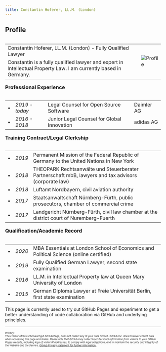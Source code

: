 ```yaml
---
title: Constantin Hoferer, LL.M. (London)
---
```


## Profile

<table align="left">
  <tr>
    <td>Constantin Hoferer, LL.M. (London) - Fully Qualified Lawyer</td><td rowspan="2"><img src="assets/profile.jpg" alt="Profile" /></td>
  </tr>
  <tr>
    <td>Constantin is a fully qualified lawyer and expert in Intellectual Property Law. I am currently based in Germany.</td>
  </tr>
</table>
<br /> <br /><br />

### Professional Experience


<table align="left">
  <tr>
    <td>&#8226;</td><td><i>2019 - today</i></td><td>Legal Counsel for Open Source Software</td><td>Daimler AG</td>
  </tr>
  <tr>
    <td>&#8226;</td><td><i>2016 - 2018</i></td><td>Junior Legal Counsel for Global Innovation</td><td>adidas AG</td>
  </tr>
</table>
<br /> <br /><br />

### Training Contract/Legal Clerkship


<table align="left">
  <tr>
    <td>&#8226;</td><td><i>2019</i></td><td>Permanent Mission of the Federal Republic of Germany to the United Nations in New York</td>
  </tr>
  <tr>
    <td>&#8226;</td><td><i>2018</i></td><td>THEOPARK Rechtsanwälte und Steuerberater Partnerschaft mbB, lawyers and tax advisors (corporate law)</td>
  </tr>
  <tr>
    <td>&#8226;</td><td><i>2018</i></td><td>Luftamt Nordbayern, civil aviation authority</td>
  </tr>
  <tr>
    <td>&#8226;</td><td><i>2017</i></td><td>Staatsanwaltschaft Nürnberg-Fürth, public prosecutors, chamber of commercial crime</td>
  </tr>
  <tr>
    <td>&#8226;</td><td><i>2017</i></td><td>Landgericht Nürnberg-Fürth, civil law chamber at the district court of Nuremberg-Fuerth</td>
  </tr>  
</table>
<br /> <br /><br />

### Qualification/Academic Record


<table align="left">
  <tr>
    <td>&#8226;</td><td><i>2020</i></td><td>MBA Essentials at London School of Economics and Political Science (online certified)</td>
  </tr>
  <tr>
    <td>&#8226;</td><td><i>2019</i></td><td>Fully Qualified German Lawyer, second state examination</td>
  </tr>
  <tr>
    <td>&#8226;</td><td><i>2016</i></td><td>LL.M. in Intellectual Property law at Queen Mary University of London</td>
  </tr>
  <tr>
    <td>&#8226;</td><td><i>2015</i></td><td>German Diploma Lawyer at Freie Universität Berlin, first state examination</td>
  </tr>
</table>
<br /> <br /><br />

<hr>

This page is currently used to try out GitHub Pages and experiment to get a better understanding of code collaboration via GitHub and underlying principles.


---
<p style="font-size:8px"><i>Privacy:</i> <br>
The creator of this schonauchgut GitHub Page, does not collect any of your data himself. GitHub Inc. does however collect data when accessing this page and states: <i>Please note that GitHub may collect User Personal Information from visitors to your GitHub Pages website, including logs of visitor IP addresses, to comply with legal obligations, and to maintain the security and integrity of the Website and the Service.</i> <a href="https://docs.github.com/en/free-pro-team@latest/github/site-policy/github-privacy-statement"> GitHub Privacy statement for further information.</a></p>
